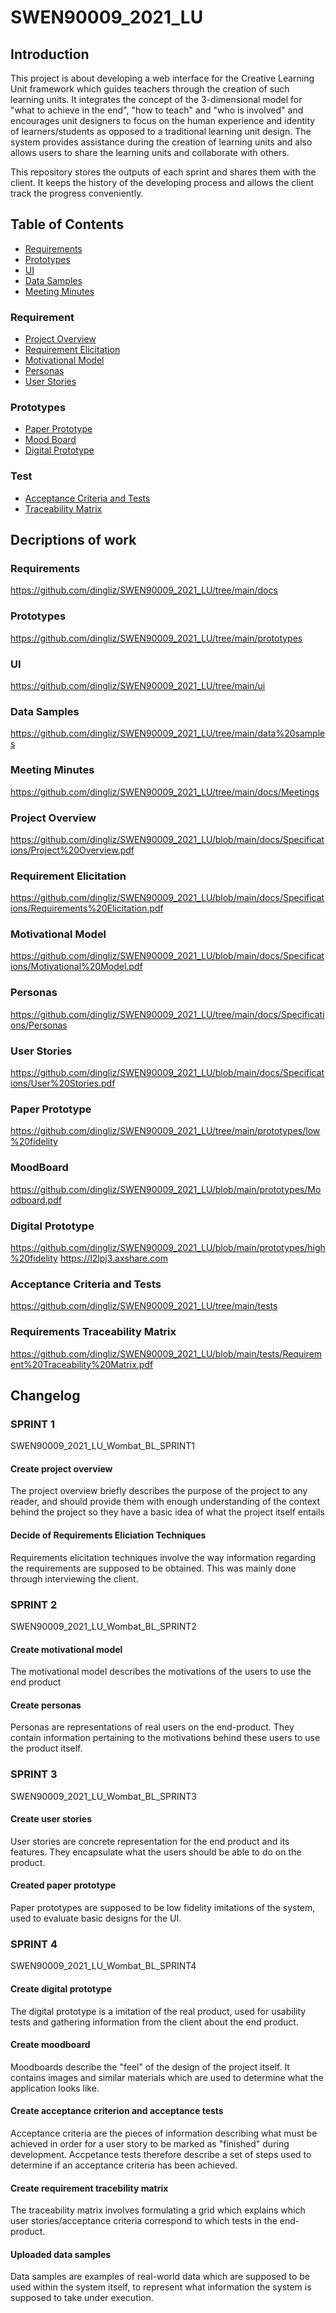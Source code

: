 # SWEN90009_2021_LU
## Introduction
This project is about developing a web interface for the Creative Learning Unit framework which guides teachers through the creation of such learning units. It integrates the concept of the 3-dimensional model for "what to achieve in the end", "how to teach" and "who is involved" and encourages unit designers to focus on the human experience and identity of learners/students as opposed to a traditional learning unit design. The system provides assistance during the creation of learning units and also allows users to share the learning units and collaborate with others.

This repository stores the outputs of each sprint and shares them with the client. It keeps the history of the developing process and allows the client track the progress conveniently.

## Table of Contents
* [Requirements](#requirements)
* [Prototypes](#prototypes)
* [UI](#ui)
* [Data Samples](#data-samples)
* [Meeting Minutes](#meeting-minutes)
### Requirement
* [Project Overview](#project-overview)
* [Requirement Elicitation](#requirements-elicitation)
* [Motivational Model](#motivational-model)
* [Personas](#personas)
* [User Stories](#user-stories)
### Prototypes
* [Paper Prototype](#paper-prototype)
* [Mood Board](#moodboard)
* [Digital Prototype](#digital-prototype)
### Test
* [Acceptance Criteria and Tests](#acceptance-criteria-and-tests)
* [Traceability Matrix](#requirements-traceability-matrix)

## Decriptions of work

### Requirements
https://github.com/dingliz/SWEN90009_2021_LU/tree/main/docs
### Prototypes
https://github.com/dingliz/SWEN90009_2021_LU/tree/main/prototypes
### UI
https://github.com/dingliz/SWEN90009_2021_LU/tree/main/ui
### Data Samples
https://github.com/dingliz/SWEN90009_2021_LU/tree/main/data%20samples
### Meeting Minutes
https://github.com/dingliz/SWEN90009_2021_LU/tree/main/docs/Meetings
### Project Overview
https://github.com/dingliz/SWEN90009_2021_LU/blob/main/docs/Specifications/Project%20Overview.pdf
### Requirement Elicitation
https://github.com/dingliz/SWEN90009_2021_LU/blob/main/docs/Specifications/Requirements%20Elicitation.pdf
### Motivational Model
https://github.com/dingliz/SWEN90009_2021_LU/blob/main/docs/Specifications/Motivational%20Model.pdf
### Personas
https://github.com/dingliz/SWEN90009_2021_LU/tree/main/docs/Specifications/Personas
### User Stories
https://github.com/dingliz/SWEN90009_2021_LU/blob/main/docs/Specifications/User%20Stories.pdf
### Paper Prototype
https://github.com/dingliz/SWEN90009_2021_LU/tree/main/prototypes/low%20fidelity
### MoodBoard
https://github.com/dingliz/SWEN90009_2021_LU/blob/main/prototypes/Moodboard.pdf
### Digital Prototype
https://github.com/dingliz/SWEN90009_2021_LU/blob/main/prototypes/high%20fidelity
https://l2lpj3.axshare.com
### Acceptance Criteria and Tests
https://github.com/dingliz/SWEN90009_2021_LU/tree/main/tests
### Requirements Traceability Matrix
https://github.com/dingliz/SWEN90009_2021_LU/blob/main/tests/Requirement%20Traceability%20Matrix.pdf

## Changelog
### SPRINT 1
SWEN90009_2021_LU_Wombat_BL_SPRINT1
#### Create project overview
The project overview briefly describes the purpose of the project to any reader, and should provide them with enough understanding of the context behind the project so they have a basic idea of what the project itself entails

#### Decide of Requirements Eliciation Techniques
Requirements elicitation techniques involve the way information regarding the requirements are supposed to be obtained. This was mainly done through interviewing the client.

### SPRINT 2
SWEN90009_2021_LU_Wombat_BL_SPRINT2
#### Create motivational model
The motivational model describes the motivations of the users to use the end product

#### Create personas
Personas are representations of real users on the end-product. They contain information pertaining to the motivations behind these users to use the product itself.

### SPRINT 3
SWEN90009_2021_LU_Wombat_BL_SPRINT3
#### Create user stories
User stories are concrete representation for the end product and its features. They encapsulate what the users should be able to do on the product.

#### Created paper prototype
Paper prototypes are supposed to be low fidelity imitations of the system, used to evaluate basic designs for the UI.

### SPRINT 4
SWEN90009_2021_LU_Wombat_BL_SPRINT4
#### Create digital prototype
The digital prototype is a imitation of the real product, used for usability tests and gathering information from the client about the end product.

#### Create moodboard
Moodboards describe the "feel" of the design of the project itself. It contains images and similar materials which are used to determine what the application looks like.

#### Create acceptance criterion and acceptance tests
Acceptance criteria are the pieces of information describing what must be achieved in order for a user story to be marked as "finished" during development. Accpetance tests therefore describe a set of steps used to determine if an acceptance criteria has been achieved.

#### Create requirement tracebility matrix
The traceability matrix involves formulating a grid which explains which user stories/acceptance criteria correspond to which tests in the end-product.

#### Uploaded data samples
Data samples are examples of real-world data which are supposed to be used within the system itself, to represent what information the system is supposed to take under execution.
